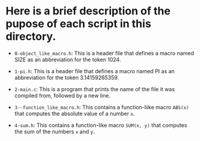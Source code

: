 # Here is a brief description of the  pupose of each script in this directory.


- `0-object_like_macro.h`: This is a header file that defines a macro named SIZE as an abbreviation for the token 1024.

- `1-pi.h`: This is a header file that defines a macro named PI as an abbreviation for the token 3.14159265359.

- `2-main.c`: This is a program that prints the name of the file it was compiled from, followed by a new line.

- `3--function_like_macro.h`: This contains a function-liike macro `ABS(x)`  that computes the absolute value of a number `x`.

- `4-sum.h`: This contains a function-like macro `SUM(x, y)` that computes the sum of the numbers `x` and `y`.

